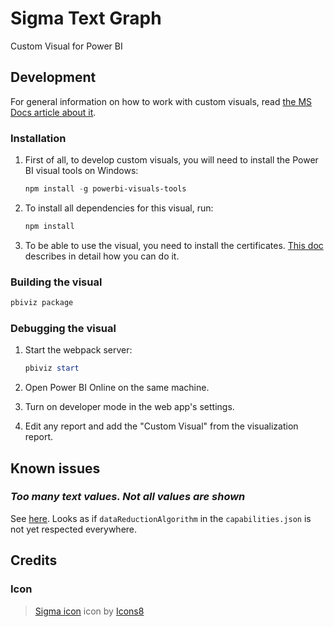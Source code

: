 # Sigma Text Graph
Custom Visual for Power BI

## Development

For general information on how to work with custom visuals, read [the MS Docs article about it](https://docs.microsoft.com/de-de/power-bi/developer/visuals/custom-visual-develop-tutorial).

### Installation

1. First of all, to develop custom visuals, you will need to install the Power BI visual tools on Windows:

   ```powershell
   npm install -g powerbi-visuals-tools
   ```

2. To install all dependencies for this visual, run:

   ```powershell
   npm install
   ```

3. To be able to use the visual, you need to install the certificates. [This doc](https://docs.microsoft.com/de-de/power-bi/developer/visuals/custom-visual-develop-tutorial#creating-and-installing-a-certificate) describes in detail how you can do it.

### Building the visual

```powershell
pbiviz package
```

### Debugging the visual

1. Start the webpack server:

   ```powershell
   pbiviz start
   ```

2. Open Power BI Online on the same machine.
3. Turn on developer mode in the web app's settings.
4. Edit any report and add the "Custom Visual" from the visualization report.

## Known issues

### _Too many text values. Not all values are shown_

See [here](https://community.powerbi.com/t5/Custom-Visuals-Development/Text-Filter-is-limited-to-1000-values-exactly/td-p/383980). Looks as if `dataReductionAlgorithm` in the `capabilities.json` is not yet respected everywhere.

## Credits

### Icon

> <a target="_blank" href="https://icons8.com/icons/set/sigma">Sigma icon</a> icon by <a target="_blank" href="https://icons8.com">Icons8</a>
